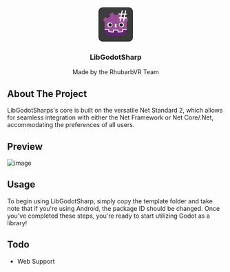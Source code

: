 <!-- PROJECT LOGO -->
<br />
<p align="center">
  <a href="https://github.com/RhubarbVR/LibGodotSharp">
    <img src="Assets/icon.png" alt="LibGodotSharp-Logo" width="80" height="80">
  </a>

  <h3 align="center">LibGodotSharp</h3>

  <p align="center">
    Made by the RhubarbVR Team
  </p>
</p>
<!-- ABOUT THE PROJECT -->

## About The Project
LibGodotSharps's core is built on the versatile Net Standard 2, which allows for seamless integration with either the Net Framework or Net Core/.Net, accommodating the preferences of all users.

## Preview
![image](https://user-images.githubusercontent.com/46481567/218472227-820c0188-87f7-43be-8125-dc82c6f0c907.png)

## Usage
To begin using LibGodotSharp, simply copy the template folder and take note that if you're using Android, the package ID should be changed. Once you've completed these steps, you're ready to start utilizing Godot as a library!

## Todo
- Web Support
